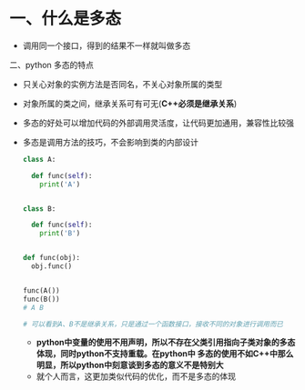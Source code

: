 # 一、什么是多态

- 调用同一个接口，得到的结果不一样就叫做多态

二、python 多态的特点

- 只关心对象的实例方法是否同名，不关心对象所属的类型

- 对象所属的类之间，继承关系可有可无(**C++必须是继承关系**)

- 多态的好处可以增加代码的外部调用灵活度，让代码更加通用，兼容性比较强

- 多态是调用方法的技巧，不会影响到类的内部设计

  ```python
  class A:
  
    def func(self):
      print('A')
  
  
  class B:
  
    def func(self):
      print('B')
  
  
  def func(obj):
    obj.func()
  
  
  func(A())
  func(B())
  # A B
  
  # 可以看到A、B不是继承关系，只是通过一个函数接口，接收不同的对象进行调用而已
  ```

  - **python中变量的使用不用声明，所以不存在父类引用指向子类对象的多态体现，同时python不支持重载。在python中 多态的使用不如C++中那么明显，所以python中刻意谈到多态的意义不是特别大**
  - 就个人而言，这更加类似代码的优化，而不是多态的体现

